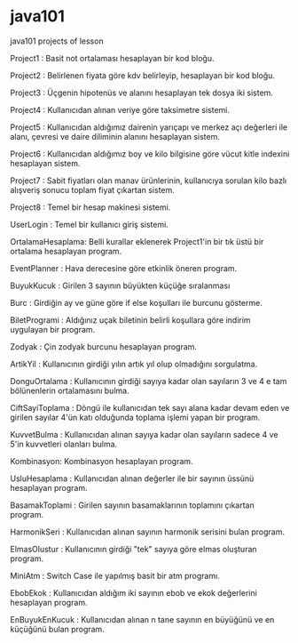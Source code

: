 # java101
java101 projects of lesson

Project1 : Basit not ortalaması hesaplayan bir kod bloğu.

Project2 : Belirlenen fiyata göre kdv belirleyip, hesaplayan bir kod bloğu.

Project3 : Üçgenin hipotenüs ve alanını hesaplayan tek dosya iki sistem.

Project4 : Kullanıcıdan alınan veriye göre taksimetre sistemi.

Project5 : Kullanıcıdan aldığımız dairenin yarıçapı ve merkez açı değerleri ile alanı, çevresi ve daire diliminin alanını hesaplayan sistem.

Project6 : Kullanıcıdan aldığımız boy ve kilo bilgisine göre vücut kitle indexini hesaplayan sistem.

Project7 : Sabit fiyatları olan manav ürünlerinin, kullanıcıya sorulan kilo bazlı alışveriş sonucu toplam fiyat çıkartan sistem.

Project8 : Temel bir hesap makinesi sistemi.

UserLogin : Temel bir kullanıcı giriş sistemi.

OrtalamaHesaplama: Belli kurallar eklenerek Project1'in bir tık üstü bir ortalama hesaplayan program.

EventPlanner : Hava derecesine göre etkinlik öneren program.

BuyukKucuk : Girilen 3 sayının büyükten küçüğe sıralanması

Burc : Girdiğin ay ve güne göre if else koşulları ile burcunu gösterme.

BiletProgrami : Aldığınız uçak biletinin belirli koşullara göre indirim uygulayan bir program.

Zodyak : Çin zodyak burcunu hesaplayan program.

ArtikYil : Kullanıcının girdiği yılın artık yıl olup olmadığını sorgulatma.

DonguOrtalama : Kullanıcının girdiği sayıya kadar olan sayıların 3 ve 4 e tam bölünenlerin ortalamasını bulma.

CiftSayiToplama : Döngü ile kullanıcıdan tek sayı alana kadar devam eden ve girilen sayılar 4'ün katı olduğunda toplama işlemi yapan bir program.

KuvvetBulma : Kullanıcıdan alınan sayıya kadar olan sayıların sadece 4 ve 5'in kuvvetleri olanları bulma.

Kombinasyon: Kombinasyon hesaplayan program.

UsluHesaplama : Kullanıcıdan alınan değerler ile bir sayının üssünü hesaplayan program.

BasamakToplami : Girilen sayının basamaklarının toplamını çıkartan program.

HarmonikSeri : Kullanıcıdan alınan sayının harmonik serisini bulan program.

ElmasOlustur : Kullanıcının girdiği "tek" sayıya göre elmas oluşturan program.

MiniAtm : Switch Case ile yapılmış basit bir atm programı.

EbobEkok : Kullanıcıdan aldığım iki sayının ebob ve ekok değerlerini hesaplayan program.

EnBuyukEnKucuk : Kullanıcıdan alınan n tane sayının en büyüğünü ve en küçüğünü bulan program.
